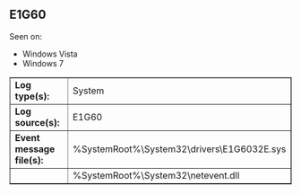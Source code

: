 ## E1G60

Seen on:
* Windows Vista
* Windows 7

<table border="1" class="docutils">
  <tbody>
    <tr>
      <td><b>Log type(s):</b></td>
      <td>System</td>
    </tr>
    <tr>
      <td><b>Log source(s):</b></td>
      <td>E1G60</td>
    </tr>
    <tr>
      <td><b>Event message file(s):</b></td>
      <td>%SystemRoot%\System32\drivers\E1G6032E.sys</td>
    </tr>
    <tr>
      <td>&nbsp;</td>
      <td>%SystemRoot%\System32\netevent.dll</td>
    </tr>
  </tbody>
</table>

&nbsp;


